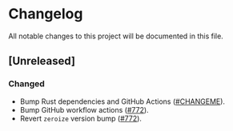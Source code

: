 # Changelog

All notable changes to this project will be documented in this file.

## [Unreleased]

### Changed

- Bump Rust dependencies and GitHub Actions ([#CHANGEME]).
- Bump GitHub workflow actions ([#772]).
- Revert `zeroize` version bump ([#772]).

[#772]: https://github.com/stackabletech/operator-rs/pull/772
[#CHANGEME]: https://github.com/stackabletech/operator-rs/pull/CHANGEME
